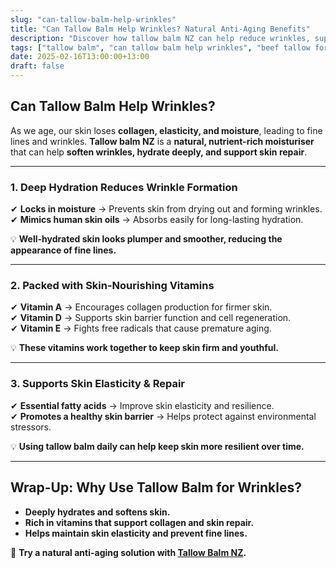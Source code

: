 ```yaml
---
slug: "can-tallow-balm-help-wrinkles"
title: "Can Tallow Balm Help Wrinkles? Natural Anti-Aging Benefits"
description: "Discover how tallow balm NZ can help reduce wrinkles, support skin elasticity, and provide deep hydration for aging skin."
tags: ["tallow balm", "can tallow balm help wrinkles", "beef tallow for skin NZ"]
date: 2025-02-16T13:00:00+13:00
draft: false
---
```


## Can Tallow Balm Help Wrinkles?  

As we age, our skin loses **collagen, elasticity, and moisture**, leading to fine lines and wrinkles. **Tallow balm NZ** is a **natural, nutrient-rich moisturiser** that can help **soften wrinkles, hydrate deeply, and support skin repair**.  

---

### **1. Deep Hydration Reduces Wrinkle Formation**  

✔ **Locks in moisture** → Prevents skin from drying out and forming wrinkles.  
✔ **Mimics human skin oils** → Absorbs easily for long-lasting hydration.  

💡 **Well-hydrated skin looks plumper and smoother, reducing the appearance of fine lines.**  

---

### **2. Packed with Skin-Nourishing Vitamins**  

✔ **Vitamin A** → Encourages collagen production for firmer skin.  
✔ **Vitamin D** → Supports skin barrier function and cell regeneration.  
✔ **Vitamin E** → Fights free radicals that cause premature aging.  

💡 **These vitamins work together to keep skin firm and youthful.**  

---

### **3. Supports Skin Elasticity & Repair**  

✔ **Essential fatty acids** → Improve skin elasticity and resilience.  
✔ **Promotes a healthy skin barrier** → Helps protect against environmental stressors.  

💡 **Using tallow balm daily can help keep skin more resilient over time.**  

---

## **Wrap-Up: Why Use Tallow Balm for Wrinkles?**  

- **Deeply hydrates and softens skin.**  
- **Rich in vitamins that support collagen and skin repair.**  
- **Helps maintain skin elasticity and prevent fine lines.**  

🔗 **Try a natural anti-aging solution with [Tallow Balm NZ](https://primalpantry.co.nz/shop/products/tallow-skin/).**

